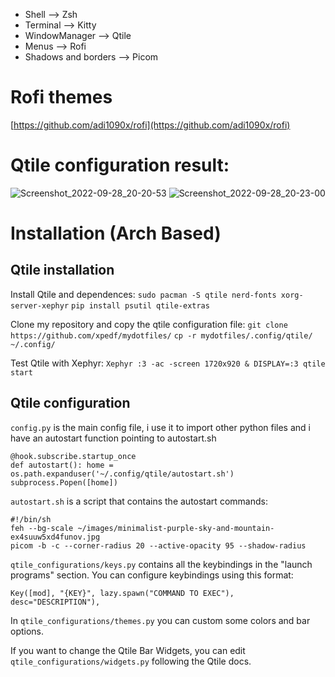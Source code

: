 * Shell --> Zsh
* Terminal --> Kitty
* WindowManager --> Qtile
* Menus --> Rofi
* Shadows and borders --> Picom

# Rofi themes
[https://github.com/adi1090x/rofi](https://github.com/adi1090x/rofi)


# Qtile configuration result:
![Screenshot_2022-09-28_20-20-53](https://user-images.githubusercontent.com/106036643/192859813-9c78631b-dbef-4c7b-82a6-6fbe8c1e2c28.png)
![Screenshot_2022-09-28_20-23-00](https://user-images.githubusercontent.com/106036643/192859903-1b3f7902-e1f9-459e-af4d-070ced2941dd.png)

# Installation (Arch Based)

## Qtile installation

Install Qtile and dependences:
```sudo pacman -S qtile nerd-fonts xorg-server-xephyr```
```pip install psutil qtile-extras```

Clone my repository and copy the qtile configuration file:
```git clone https://github.com/xpedf/mydotfiles/```
```cp -r mydotfiles/.config/qtile/ ~/.config/```

Test Qtile with Xephyr:
```Xephyr :3 -ac -screen 1720x920 & DISPLAY=:3 qtile start ```

## Qtile configuration


```config.py``` is the main config file, i use it to import other python files and i have an autostart function pointing to autostart.sh

```
@hook.subscribe.startup_once
def autostart(): home = os.path.expanduser('~/.config/qtile/autostart.sh') subprocess.Popen([home])
```

```autostart.sh``` is a script that contains the autostart commands:

```
#!/bin/sh
feh --bg-scale ~/images/minimalist-purple-sky-and-mountain-ex4suuw5xd4funov.jpg
picom -b -c --corner-radius 20 --active-opacity 95 --shadow-radius
```


```qtile_configurations/keys.py``` contains all the keybindings in the "launch programs" section. You can configure keybindings using this format:

```Key([mod], "{KEY}", lazy.spawn("COMMAND TO EXEC"), desc="DESCRIPTION"),```

In ```qtile_configurations/themes.py``` you can custom some colors and bar options.

If you want to change the Qtile Bar Widgets, you can edit ```qtile_configurations/widgets.py``` following the Qtile docs.















